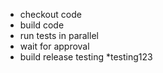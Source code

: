 * checkout code
* build code
* run tests in parallel
* wait for approval
* build release testing
*testing123

